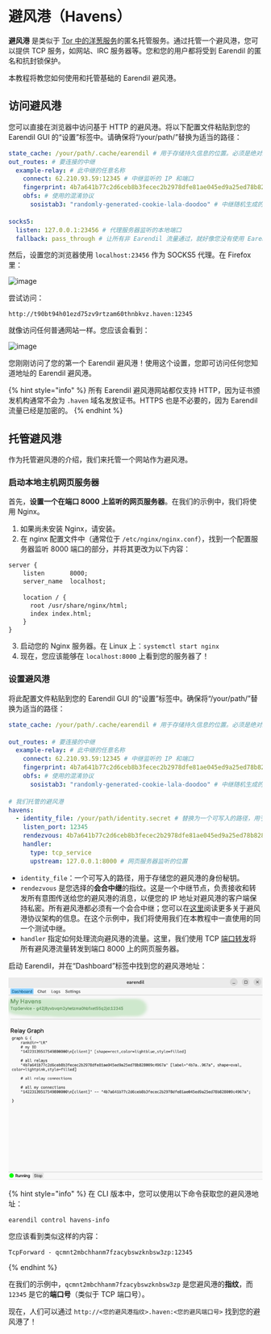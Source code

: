 # 避风港（Havens）

**避风港** 是类似于 [Tor 中的洋葱服务](https://community.torproject.org/onion-services/)的匿名托管服务。通过托管一个避风港，您可以提供 TCP 服务，如网站、IRC 服务器等。您和您的用户都将受到 Earendil 的匿名和抗封锁保护。

本教程将教您如何使用和托管基础的 Earendil 避风港。

## 访问避风港

您可以直接在浏览器中访问基于 HTTP 的避风港。将以下配置文件粘贴到您的 Earendil GUI 的“设置”标签中。请确保将“/your/path/”替换为适当的路径：

```yaml
state_cache: /your/path/.cache/earendil # 用于存储持久信息的位置。必须是绝对路径
out_routes: # 要连接的中继
  example-relay: # 此中继的任意名称
    connect: 62.210.93.59:12345 # 中继监听的 IP 和端口
    fingerprint: 4b7a641b77c2d6ceb8b3fecec2b2978dfe81ae045ed9a25ed78b828009c4967a # 中继的长期身份
    obfs: # 使用的混淆协议
      sosistab3: "randomly-generated-cookie-lala-doodoo" # 中继随机生成的混淆密钥

socks5:
  listen: 127.0.0.1:23456 # 代理服务器监听的本地端口
  fallback: pass_through # 让所有非 Earendil 流量通过，就好像您没有使用 Earendil。对 `google.com` 的请求将表现得就像您没有连接到 Earendil 代理一样。
```

然后，设置您的浏览器使用 `localhost:23456` 作为 SOCKS5 代理。在 Firefox 里：

![image](https://hackmd.io/_uploads/SkLZ828Sp.png)

尝试访问：

```!
http://t90bt94h01ezd75zv9rtzam60thnbkvz.haven:12345
```

就像访问任何普通网站一样。您应该会看到：

![image](https://hackmd.io/_uploads/rJMmF3LHT.png)

您刚刚访问了您的第一个 Earendil 避风港！使用这个设置，您即可访问任何您知道地址的 Earendil 避风港。

{% hint style="info" %}
所有 Earendil 避风港网站都仅支持 HTTP，因为证书颁发机构通常不会为 `.haven` 域名发放证书。HTTPS 也是不必要的，因为 Earendil 流量已经是加密的。
{% endhint %}

## 托管避风港

作为托管避风港的介绍，我们来托管一个网站作为避风港。

### 启动本地主机网页服务器

首先，**设置一个在端口 8000 上监听的网页服务器**。在我们的示例中，我们将使用 Nginx。

1. 如果尚未安装 Nginx，请安装。
2. 在 nginx 配置文件中（通常位于 `/etc/nginx/nginx.conf`），找到一个配置服务器监听 8000 端口的部分，并将其更改为以下内容：

```
server {
    listen       8000;
    server_name  localhost;

    location / {
      root /usr/share/nginx/html;
      index index.html;
    }
}
```

3. 启动您的 Nginx 服务器。在 Linux 上：`systemctl start nginx`
4. 现在，您应该能够在 `localhost:8000` 上看到您的服务器了！

### 设置避风港

将此配置文件粘贴到您的 Earendil GUI 的“设置”标签中。确保将“/your/path/”替换为适当的路径：

```yaml
state_cache: /your/path/.cache/earendil # 用于存储持久信息的位置。必须是绝对路径

out_routes: # 要连接的中继
  example-relay: # 此中继的任意名称
    connect: 62.210.93.59:12345 # 中继监听的 IP 和端口
    fingerprint: 4b7a641b77c2d6ceb8b3fecec2b2978dfe81ae045ed9a25ed78b828009c4967a # 中继的长期身份
    obfs: # 使用的混淆协议
      sosistab3: "randomly-generated-cookie-lala-doodoo" # 中继随机生成的混淆密钥

# 我们托管的避风港
havens:
  - identity_file: /your/path/identity.secret # 替换为一个可写入的路径，用于存储此避风港的身份秘钥
    listen_port: 12345
    rendezvous: 4b7a641b77c2d6ceb8b3fecec2b2978dfe81ae045ed9a25ed78b828009c4967a # 作为洋葱路由会合点的中继选择
    handler:
      type: tcp_service
      upstream: 127.0.0.1:8000 # 网页服务器监听的位置
```

- `identity_file`：一个可写入的路径，用于存储您的避风港的身份秘钥。
- `rendezvous` 是您选择的**会合中继**的指纹。这是一个中继节点，负责接收和转发所有意图传送给您的避风港的消息，以便您的 IP 地址对避风港的客户端保持私密。所有避风港都必须有一个会合中继；您可以在[这里](https://docs.earendil.network/wiki/protocols/haven-protocol)阅读更多关于避风港协议架构的信息。在这个示例中，我们将使用我们在本教程中一直使用的同一个测试中继。
- `handler` 指定如何处理流向避风港的流量。这里，我们使用 TCP [端口转发](https://en.wikipedia.org/wiki/Port_forwarding)将所有避风港流量转发到端口 8000 上的网页服务器。

启动 Earendil，并在“Dashboard”标签中找到您的避风港地址：

![](../../en/.gitbook/assets/gui-tcp-haven.png)

{% hint style="info" %}
在 CLI 版本中，您可以使用以下命令获取您的避风港地址：

```shell-session
earendil control havens-info
```

您应该看到类似这样的内容：

```
TcpForward - qcmnt2mbchhanm7fzacybswzknbsw3zp:12345
```

{% endhint %}

在我们的示例中，`qcmnt2mbchhanm7fzacybswzknbsw3zp` 是您避风港的**指纹**，而 `12345` 是它的**端口号**（类似于 TCP 端口号）。

现在，人们可以通过 `http://<您的避风港指纹>.haven:<您的避风端口号>` 找到您的避风港了！

